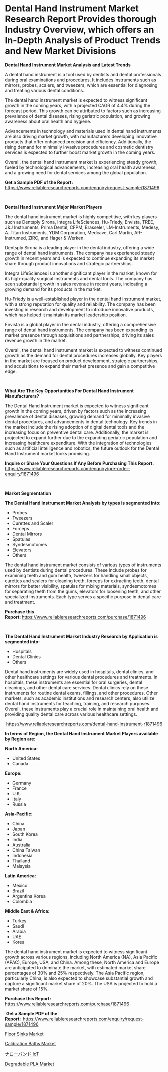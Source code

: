 <p><h1>Dental Hand Instrument Market Research Report Provides thorough Industry Overview, which offers an In-Depth Analysis of Product Trends and New Market Divisions</h1></p><p><strong>Dental Hand Instrument Market Analysis and Latest Trends</strong></p>
<p><p>A dental hand instrument is a tool used by dentists and dental professionals during oral examinations and procedures. It includes instruments such as mirrors, probes, scalers, and tweezers, which are essential for diagnosing and treating various dental conditions.</p><p>The dental hand instrument market is expected to witness significant growth in the coming years, with a projected CAGR of 4.4% during the forecast period. This growth can be attributed to factors such as increasing prevalence of dental diseases, rising geriatric population, and growing awareness about oral health and hygiene.</p><p>Advancements in technology and materials used in dental hand instruments are also driving market growth, with manufacturers developing innovative products that offer enhanced precision and efficiency. Additionally, the rising demand for minimally invasive procedures and cosmetic dentistry services is expected to further boost market growth in the coming years.</p><p>Overall, the dental hand instrument market is experiencing steady growth, fueled by technological advancements, increasing oral health awareness, and a growing need for dental services among the global population.</p></p>
<p><strong>Get a Sample PDF of the Report:&nbsp;</strong> <a href="https://www.reliableresearchreports.com/enquiry/request-sample/1871496">https://www.reliableresearchreports.com/enquiry/request-sample/1871496</a></p>
<p>&nbsp;</p>
<p><strong>Dental Hand Instrument Major Market Players</strong></p>
<p><p>The dental hand instrument market is highly competitive, with key players such as Dentsply Sirona, Integra LifeSciences, Hu-Friedy, Envista, TREE, J&J Instruments, Prima Dental, CFPM, Brasseler, LM-Instruments, Medesy, A. Titan Instruments, YDM Corporation, Medcave, Carl Martin, AR-Instrumed, ZIRC, and Hager & Werken. </p><p>Dentsply Sirona is a leading player in the dental industry, offering a wide range of dental hand instruments. The company has experienced steady growth in recent years and is expected to continue expanding its market share through product innovations and strategic partnerships.</p><p>Integra LifeSciences is another significant player in the market, known for its high-quality surgical instruments and dental tools. The company has seen substantial growth in sales revenue in recent years, indicating a growing demand for its products in the market.</p><p>Hu-Friedy is a well-established player in the dental hand instrument market, with a strong reputation for quality and reliability. The company has been investing in research and development to introduce innovative products, which has helped it maintain its market leadership position.</p><p>Envista is a global player in the dental industry, offering a comprehensive range of dental hand instruments. The company has been expanding its market presence through acquisitions and partnerships, driving its sales revenue growth in the market.</p><p>Overall, the dental hand instrument market is expected to witness continued growth as the demand for dental procedures increases globally. Key players in the market are focused on product development, strategic partnerships, and acquisitions to expand their market presence and gain a competitive edge.</p></p>
<p>&nbsp;</p>
<p><strong>What Are The Key Opportunities For Dental Hand Instrument Manufacturers?</strong></p>
<p><p>The Dental Hand Instrument market is expected to witness significant growth in the coming years, driven by factors such as the increasing prevalence of dental diseases, growing demand for minimally invasive dental procedures, and advancements in dental technology. Key trends in the market include the rising adoption of digital dental tools and the increasing focus on preventive dental care. Additionally, the market is projected to expand further due to the expanding geriatric population and increasing healthcare expenditure. With the integration of technologies such as artificial intelligence and robotics, the future outlook for the Dental Hand Instrument market looks promising.</p></p>
<p><strong>Inquire or Share Your Questions If Any Before Purchasing This Report:</strong> <a href="https://www.reliableresearchreports.com/enquiry/pre-order-enquiry/1871496">https://www.reliableresearchreports.com/enquiry/pre-order-enquiry/1871496</a></p>
<p>&nbsp;</p>
<p><strong>Market Segmentation</strong></p>
<p><strong>The Dental Hand Instrument Market Analysis by types is segmented into:</strong></p>
<p><ul><li>Probes</li><li>Tweezers</li><li>Curettes and Scaler</li><li>Forceps</li><li>Dental Mirrors</li><li>Spatulas</li><li>Syndesmotomes</li><li>Elevators</li><li>Others</li></ul></p>
<p><p>The dental hand instrument market consists of various types of instruments used by dentists during dental procedures. These include probes for examining teeth and gum health, tweezers for handling small objects, curettes and scalers for cleaning teeth, forceps for extracting teeth, dental mirrors for better visibility, spatulas for mixing materials, syndesmotomes for separating teeth from the gums, elevators for loosening teeth, and other specialized instruments. Each type serves a specific purpose in dental care and treatment.</p></p>
<p><strong>Purchase this Report:&nbsp;</strong><a href="https://www.reliableresearchreports.com/purchase/1871496">https://www.reliableresearchreports.com/purchase/1871496</a></p>
<p>&nbsp;</p>
<p><strong>The Dental Hand Instrument Market Industry Research by Application is segmented into:</strong></p>
<p><ul><li>Hospitals</li><li>Dental Clinics</li><li>Others</li></ul></p>
<p><p>Dental hand instruments are widely used in hospitals, dental clinics, and other healthcare settings for various dental procedures and treatments. In hospitals, these instruments are essential for oral surgeries, dental cleanings, and other dental care services. Dental clinics rely on these instruments for routine dental exams, fillings, and other procedures. Other markets, such as academic institutions and research centers, also utilize dental hand instruments for teaching, training, and research purposes. Overall, these instruments play a crucial role in maintaining oral health and providing quality dental care across various healthcare settings.</p></p>
<p><a href="https://www.reliableresearchreports.com/dental-hand-instrument-r1871496">&nbsp;https://www.reliableresearchreports.com/dental-hand-instrument-r1871496</a></p>
<p><strong>In terms of Region, the Dental Hand Instrument Market Players available by Region are:</strong></p>
<p>
    <p> <strong> North America: </strong>
        <ul>
            <li>United States</li>
            <li>Canada</li>
        </ul>
        </p> 
    <p> <strong> Europe: </strong>
        <ul>
            <li>Germany</li>
            <li>France</li>
            <li>U.K.</li>
            <li>Italy</li>
            <li>Russia</li>
        </ul>
        </p> 
    <p> <strong> Asia-Pacific: </strong>
        <ul>
            <li>China</li>
            <li>Japan</li>
            <li>South Korea</li>
            <li>India</li>
            <li>Australia</li>
            <li>China Taiwan</li>
            <li>Indonesia</li>
            <li>Thailand</li>
            <li>Malaysia</li>
        </ul>
        </p> 
    <p> <strong> Latin America: </strong>
        <ul>
            <li>Mexico</li>
            <li>Brazil</li>
            <li>Argentina Korea</li>
            <li>Colombia</li>
        </ul>
        </p> 
    <p> <strong> Middle East & Africa: </strong>
        <ul>
            <li>Turkey</li>
            <li>Saudi</li>
            <li>Arabia</li>
            <li>UAE</li>
            <li>Korea</li>
        </ul>
    </p>
    </p>
<p><p>The dental hand instrument market is expected to witness significant growth across various regions, including North America (NA), Asia Pacific (APAC), Europe, USA, and China. Among these, North America and Europe are anticipated to dominate the market, with estimated market share percentages of 30% and 25% respectively. The Asia Pacific region, particularly China, is also expected to showcase substantial growth and capture a significant market share of 20%. The USA is projected to hold a market share of 15%.</p></p>
<p><strong>Purchase this Report: </strong><a href="https://www.reliableresearchreports.com/purchase/1871496">https://www.reliableresearchreports.com/purchase/1871496</a></p>
<p>&nbsp;<strong>Get a Sample PDF of the Report:&nbsp;&nbsp;</strong><a href="https://www.reliableresearchreports.com/enquiry/request-sample/1871496">https://www.reliableresearchreports.com/enquiry/request-sample/1871496</a></p>
<p><strong></strong></p>
<p><p><a href="https://www.linkedin.com/pulse/floor-sinks-market-size-outlook-forecast-2024-2031-eintrend-dqxbe?trackingId=QntFUVNb5%2BBkdImMiP6vOA%3D%3D">Floor Sinks Market</a></p><p><a href="https://www.linkedin.com/pulse/calibration-baths-market-analysis-its-cagr-segmentation-global-tmire?trackingId=kVtYvCUpuKD9JeQ31vRHRw%3D%3D">Calibration Baths Market</a></p><p><a href="https://github.com/CarlieShields/Market-Research-Report-List-1/blob/main/277745151324.md">ナローバンド IoT</a></p><p><a href="https://issuu.com/reportprime-2/docs/degradable-pla-market-size-2030.pptx">Degradable PLA Market</a></p></p>